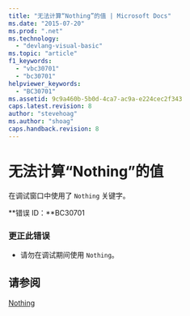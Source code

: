 ```yaml
---
title: "无法计算“Nothing”的值 | Microsoft Docs"
ms.date: "2015-07-20"
ms.prod: ".net"
ms.technology: 
  - "devlang-visual-basic"
ms.topic: "article"
f1_keywords: 
  - "vbc30701"
  - "bc30701"
helpviewer_keywords: 
  - "BC30701"
ms.assetid: 9c9a460b-5b0d-4ca7-ac9a-e224cec2f343
caps.latest.revision: 8
author: "stevehoag"
ms.author: "shoag"
caps.handback.revision: 8
---
```

# 无法计算“Nothing”的值
在调试窗口中使用了 `Nothing` 关键字。  
  
 **错误 ID：**BC30701  
  
### 更正此错误  
  
-   请勿在调试期间使用 `Nothing`。  
  
## 请参阅  
 [Nothing](../../visual-basic/language-reference/nothing.md)